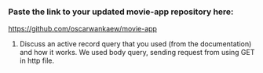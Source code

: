 ### Paste the link to your updated movie-app repository here:

https://github.com/oscarwankaew/movie-app
1. Discuss an active record query that you used (from the documentation) and how it works.
We used body query, sending request from using GET in http file.